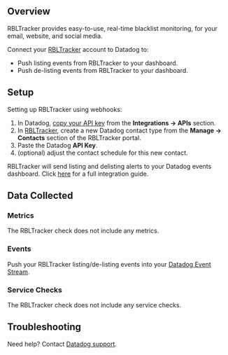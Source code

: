 ## Overview

RBLTracker provides easy-to-use, real-time blacklist monitoring, for your email, website, and social media.

Connect your [RBLTracker][1] account to Datadog to:

*   Push listing events from RBLTracker to your dashboard.
*   Push de-listing events from RBLTracker to your dashboard.

## Setup

Setting up RBLTracker using webhooks:

1.  In Datadog, [copy your API key][2] from the **Integrations -> APIs** section.
2.  In [RBLTracker][1], create a new Datadog contact type from the **Manage -> Contacts** section of the RBLTracker portal.
3.  Paste the Datadog **API Key**.
4.  (optional) adjust the contact schedule for this new contact.

RBLTracker will send listing and delisting alerts to your Datadog events dashboard. Click [here][3] for a full integration guide.

## Data Collected
### Metrics
The RBLTracker check does not include any metrics.

### Events
Push your RBLTracker listing/de-listing events into your [Datadog Event Stream][4].

### Service Checks
The RBLTracker check does not include any service checks.

## Troubleshooting
Need help? Contact [Datadog support][5].

[1]: https://rbltracker.com
[2]: https://app.datadoghq.com/account/settings#api
[3]: https://rbltracker.com/docs/adding-a-datadog-contact-type
[4]: https://docs.datadoghq.com/events
[5]: https://docs.datadoghq.com/help
